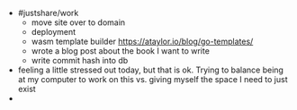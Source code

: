 - #justshare/work
	- move site over to domain
	- deployment
	- wasm template builder https://ataylor.io/blog/go-templates/
	- wrote a blog post about the book I want to write
	- write commit hash into db
- feeling a little stressed out today, but that is ok. Trying to balance being at my computer to work on this vs. giving myself the space I need to just exist
-